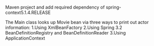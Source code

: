 Maven project and add required dependency of spring-context5.1.4.RELEASE

The Main class looks up Movie bean via three ways to print out actor information:
1.Using XmlBeanFactory
2.Using Spring 3.2 BeanDefinitionRegistry and BeanDefinitionReader
3.Using ApplicationContext

